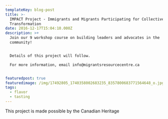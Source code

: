 ```yaml
---
templateKey: blog-post
title: >-
  IMPACT Project - Immigrants and Migrants Participating for Collective
  Transformation
date: 2016-12-17T15:04:10.000Z
description: >+
  Join our 9 workshop course on building leaders and advocates in the
  community! 


  Details of this project will follow. 

  For more information, email info@migrantsresourcecentre.ca


featuredpost: true
featuredimage: /img/17492805_1740358002683235_8357800683771564648_o.jpg
tags:
  - flavor
  - tasting
---
```



This project is made possible by the Canadian Heritage
